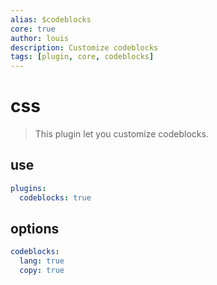 ```yaml
---
alias: $codeblocks
core: true
author: louis
description: Customize codeblocks
tags: [plugin, core, codeblocks]
---
```

# css

> This plugin let you customize codeblocks.

## use

```yaml
plugins:
  codeblocks: true
```

## options

```yaml
codeblocks:
  lang: true
  copy: true
```

